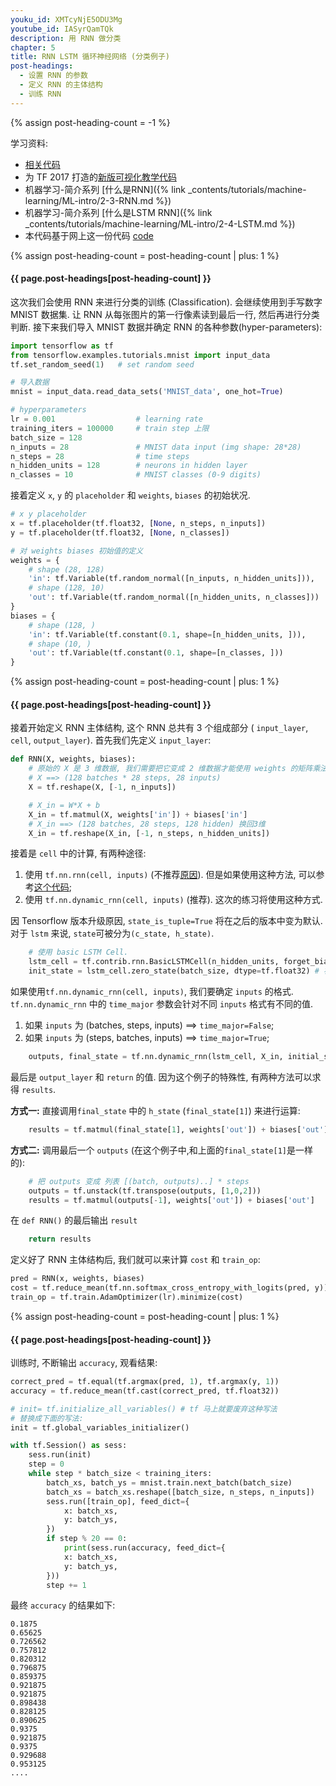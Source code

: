 ```yaml
---
youku_id: XMTcyNjE5ODU3Mg
youtube_id: IASyrQamTQk
description: 用 RNN 做分类
chapter: 5
title: RNN LSTM 循环神经网络 (分类例子)
post-headings:
  - 设置 RNN 的参数
  - 定义 RNN 的主体结构
  - 训练 RNN
---
```

{% assign post-heading-count = -1 %}

学习资料:
  * [相关代码](https://github.com/MorvanZhou/tutorials/tree/master/tensorflowTUT/tf20_RNN2)
  * 为 TF 2017 打造的[新版可视化教学代码](https://github.com/MorvanZhou/Tensorflow-Tutorial)
  * 机器学习-简介系列 [什么是RNN]({% link _contents/tutorials/machine-learning/ML-intro/2-3-RNN.md %})
  * 机器学习-简介系列 [什么是LSTM RNN]({% link _contents/tutorials/machine-learning/ML-intro/2-4-LSTM.md %})
  * 本代码基于网上这一份代码 [code](https://github.com/aymericdamien/TensorFlow-Examples/blob/master/examples/3_NeuralNetworks/recurrent_network.py)



{% assign post-heading-count = post-heading-count | plus: 1 %}
<h4 class="tut-h4-pad" id="{{ page.post-headings[post-heading-count] }}">{{ page.post-headings[post-heading-count] }}</h4>

这次我们会使用 RNN 来进行分类的训练 (Classification). 会继续使用到手写数字 MNIST 数据集. 让 RNN 从每张图片的第一行像素读到最后一行, 然后再进行分类判断.
接下来我们导入 MNIST 数据并确定 RNN 的各种参数(hyper-parameters):
  
```python
import tensorflow as tf
from tensorflow.examples.tutorials.mnist import input_data
tf.set_random_seed(1)   # set random seed

# 导入数据
mnist = input_data.read_data_sets('MNIST_data', one_hot=True)

# hyperparameters
lr = 0.001                  # learning rate
training_iters = 100000     # train step 上限
batch_size = 128            
n_inputs = 28               # MNIST data input (img shape: 28*28)
n_steps = 28                # time steps
n_hidden_units = 128        # neurons in hidden layer
n_classes = 10              # MNIST classes (0-9 digits)
```

接着定义 `x`, `y` 的 `placeholder` 和 `weights`, `biases` 的初始状况.

```python
# x y placeholder
x = tf.placeholder(tf.float32, [None, n_steps, n_inputs])
y = tf.placeholder(tf.float32, [None, n_classes])

# 对 weights biases 初始值的定义
weights = {
    # shape (28, 128)
    'in': tf.Variable(tf.random_normal([n_inputs, n_hidden_units])),
    # shape (128, 10)
    'out': tf.Variable(tf.random_normal([n_hidden_units, n_classes]))
}
biases = {
    # shape (128, )
    'in': tf.Variable(tf.constant(0.1, shape=[n_hidden_units, ])),
    # shape (10, )
    'out': tf.Variable(tf.constant(0.1, shape=[n_classes, ]))
}
```

{% assign post-heading-count = post-heading-count | plus: 1 %}
<h4 class="tut-h4-pad" id="{{ page.post-headings[post-heading-count] }}">{{ page.post-headings[post-heading-count] }}</h4>

接着开始定义 RNN 主体结构, 这个 RNN 总共有 3 个组成部分 ( `input_layer`, `cell`, `output_layer`). 首先我们先定义 `input_layer`:

```python
def RNN(X, weights, biases):
    # 原始的 X 是 3 维数据, 我们需要把它变成 2 维数据才能使用 weights 的矩阵乘法
    # X ==> (128 batches * 28 steps, 28 inputs)
    X = tf.reshape(X, [-1, n_inputs])

    # X_in = W*X + b
    X_in = tf.matmul(X, weights['in']) + biases['in']
    # X_in ==> (128 batches, 28 steps, 128 hidden) 换回3维
    X_in = tf.reshape(X_in, [-1, n_steps, n_hidden_units])
```

接着是 `cell` 中的计算, 有两种途径:

1. 使用 `tf.nn.rnn(cell, inputs)` (不推荐[原因](http://www.wildml.com/2016/08/rnns-in-tensorflow-a-practical-guide-and-undocumented-features/)). 但是如果使用这种方法, 可以参考[这个代码](https://github.com/aymericdamien/TensorFlow-Examples/blob/master/examples/3_NeuralNetworks/recurrent_network.py);
2. 使用 `tf.nn.dynamic_rnn(cell, inputs)` (推荐). 这次的练习将使用这种方式.

因 Tensorflow 版本升级原因, `state_is_tuple=True` 将在之后的版本中变为默认. 对于 `lstm` 来说, `state`可被分为`(c_state, h_state)`.

```python
    # 使用 basic LSTM Cell.
    lstm_cell = tf.contrib.rnn.BasicLSTMCell(n_hidden_units, forget_bias=1.0, state_is_tuple=True)
    init_state = lstm_cell.zero_state(batch_size, dtype=tf.float32) # 初始化全零 state
```

如果使用`tf.nn.dynamic_rnn(cell, inputs)`, 我们要确定 `inputs` 的格式. `tf.nn.dynamic_rnn` 中的 `time_major` 参数会针对不同 `inputs` 格式有不同的值.

1. 如果 `inputs` 为 (batches, steps, inputs) ==> `time_major=False`;
2. 如果 `inputs` 为 (steps, batches, inputs) ==> `time_major=True`;

```python
    outputs, final_state = tf.nn.dynamic_rnn(lstm_cell, X_in, initial_state=init_state, time_major=False)
```

最后是 `output_layer` 和 `return` 的值. 因为这个例子的特殊性, 有两种方法可以求得 `results`. 

**方式一:**
直接调用`final_state` 中的 `h_state` (`final_state[1]`) 来进行运算:

```python
    results = tf.matmul(final_state[1], weights['out']) + biases['out']
```

**方式二:**
调用最后一个 `outputs` (在这个例子中,和上面的`final_state[1]`是一样的):

```python
    # 把 outputs 变成 列表 [(batch, outputs)..] * steps
    outputs = tf.unstack(tf.transpose(outputs, [1,0,2]))
    results = tf.matmul(outputs[-1], weights['out']) + biases['out']    #选取最后一个 output
```

在 `def RNN()` 的最后输出 `result`

```python
    return results
```

定义好了 RNN 主体结构后, 我们就可以来计算 `cost` 和 `train_op`:

```python
pred = RNN(x, weights, biases)
cost = tf.reduce_mean(tf.nn.softmax_cross_entropy_with_logits(pred, y))
train_op = tf.train.AdamOptimizer(lr).minimize(cost)
```

{% assign post-heading-count = post-heading-count | plus: 1 %}
<h4 class="tut-h4-pad" id="{{ page.post-headings[post-heading-count] }}">{{ page.post-headings[post-heading-count] }}</h4>

训练时, 不断输出 `accuracy`, 观看结果:

```python
correct_pred = tf.equal(tf.argmax(pred, 1), tf.argmax(y, 1))
accuracy = tf.reduce_mean(tf.cast(correct_pred, tf.float32))

# init= tf.initialize_all_variables() # tf 马上就要废弃这种写法
# 替换成下面的写法:
init = tf.global_variables_initializer()

with tf.Session() as sess:
    sess.run(init)
    step = 0
    while step * batch_size < training_iters:
        batch_xs, batch_ys = mnist.train.next_batch(batch_size)
        batch_xs = batch_xs.reshape([batch_size, n_steps, n_inputs])
        sess.run([train_op], feed_dict={
            x: batch_xs,
            y: batch_ys,
        })
        if step % 20 == 0:
            print(sess.run(accuracy, feed_dict={
            x: batch_xs,
            y: batch_ys,
        }))
        step += 1
```

最终 `accuracy` 的结果如下:

```
0.1875
0.65625
0.726562
0.757812
0.820312
0.796875
0.859375
0.921875
0.921875
0.898438
0.828125
0.890625
0.9375
0.921875
0.9375
0.929688
0.953125
....
```
